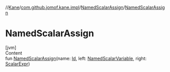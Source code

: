 //[Kane](../../index.md)/[com.github.jomof.kane.impl](../index.md)/[NamedScalarAssign](index.md)/[NamedScalarAssign](-named-scalar-assign.md)



# NamedScalarAssign  
[jvm]  
Content  
fun [NamedScalarAssign](-named-scalar-assign.md)(name: [Id](../index.md#%5Bcom.github.jomof.kane.impl%2FId%2F%2F%2FPointingToDeclaration%2F%5D%2FClasslikes%2F-812569077), left: [NamedScalarVariable](../-named-scalar-variable/index.md), right: [ScalarExpr](../../com.github.jomof.kane/-scalar-expr/index.md))  



